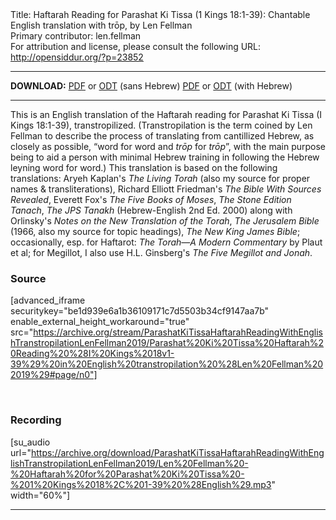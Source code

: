 <html>
<head></head>
<body>
Title: Haftarah Reading for Parashat Ki Tissa (1 Kings 18:1-39): Chantable English translation with trōp, by Len Fellman<br />
Primary contributor: len.fellman<br />
For attribution and license, please consult the following URL: <a href="http://opensiddur.org/?p=23852">http://opensiddur.org/?p=23852</a>
<p />
<hr />

<strong>DOWNLOAD:</strong> 
<a href="https://archive.org/download/ParashatKiTissaHaftarahReadingWithEnglishTranstropilationLenFellman2019/Parashat%20Ki%20Tissa%20Haftarah%20Reading%20%28I%20Kings%2018v1-39%29%20in%20English%20transtropilation%20%28Len%20Fellman%202019%29%20-%20english%20only.pdf">PDF</a> or <a href="https://archive.org/download/ParashatKiTissaHaftarahReadingWithEnglishTranstropilationLenFellman2019/Parashat%20Ki%20Tissa%20Haftarah%20Reading%20%28I%20Kings%2018v1-39%29%20in%20English%20transtropilation%20%28Len%20Fellman%202019%29%20-%20english%20only.odt">ODT</a> (sans Hebrew)
<a href="https://archive.org/download/ParashatKiTissaHaftarahReadingWithEnglishTranstropilationLenFellman2019/Parashat%20Ki%20Tissa%20Haftarah%20Reading%20%28I%20Kings%2018v1-39%29%20in%20English%20transtropilation%20%28Len%20Fellman%202019%29.pdf">PDF</a> or <a href="https://archive.org/download/ParashatKiTissaHaftarahReadingWithEnglishTranstropilationLenFellman2019/Parashat%20Ki%20Tissa%20Haftarah%20Reading%20%28I%20Kings%2018v1-39%29%20in%20English%20transtropilation%20%28Len%20Fellman%202019%29.odt">ODT</a> (with Hebrew)

<hr />

This is an English translation of the Haftarah reading for Parashat Ki Tissa (I Kings 18:1-39), transtropilized. (Transtropilation is the term coined by Len Fellman to describe the process of translating from cantillized Hebrew, as closely as possible, “word for word and <em>trōp</em> for <em>trōp</em>”, with the main purpose being to aid a person with minimal Hebrew training in following the Hebrew leyning word for word.) This translation is based on the following translations: Aryeh Kaplan's <em>The Living Torah</em> (also my source for proper names &amp; transliterations), Richard Elliott Friedman's <em>The Bible With Sources Revealed</em>, Everett Fox's <em>The Five Books of Moses</em>, <em>The Stone Edition Tanach</em>, <em>The JPS Tanakh</em> (Hebrew-English 2nd Ed. 2000) along with Orlinsky's <em>Notes on the New Translation of the Torah</em>, <em>The Jerusalem Bible</em> (1966, also my source for topic headings), <em>The New King James Bible</em>; occasionally, esp. for Haftarot: <em>The Torah—A Modern Commentary</em> by Plaut et al; for Megillot, I also use H.L. Ginsberg's <em>The Five Megillot and Jonah</em>.

<h3>Source</h3>

[advanced_iframe securitykey="be1d939e6a1b36109171c7d5503b34cf9147aa7b" enable_external_height_workaround="true" src="https://archive.org/stream/ParashatKiTissaHaftarahReadingWithEnglishTranstropilationLenFellman2019/Parashat%20Ki%20Tissa%20Haftarah%20Reading%20%28I%20Kings%2018v1-39%29%20in%20English%20transtropilation%20%28Len%20Fellman%202019%29#page/n0"]

&nbsp;

<h3>Recording</h3>

[su_audio url="https://archive.org/download/ParashatKiTissaHaftarahReadingWithEnglishTranstropilationLenFellman2019/Len%20Fellman%20-%20Haftarah%20for%20Parashat%20Ki%20Tissa%20-%201%20Kings%2018%2C%201-39%20%28English%29.mp3" width="60%"]

<hr />

&nbsp;
</body>
</html>